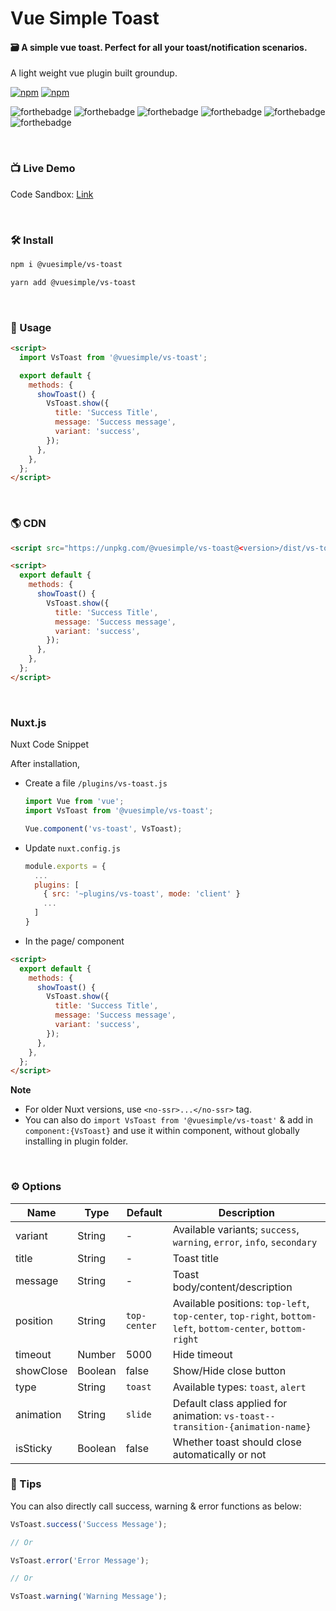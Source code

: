 # Vue Simple Toast

#### 🗃 A simple vue toast. Perfect for all your toast/notification scenarios.

A light weight vue plugin built groundup.

[![npm](https://img.shields.io/npm/v/@vuesimple/vs-toast.svg)](https://www.npmjs.com/package/@vuesimple/vs-toast)
[![npm](https://img.shields.io/npm/dt/@vuesimple/vs-toast.svg)](https://img.shields.io/npm/dt/@vuesimple/vs-toast.svg)
<br />

![forthebadge](https://forthebadge.com/images/badges/made-with-vue.svg)
![forthebadge](https://forthebadge.com/images/badges/made-with-javascript.svg)
![forthebadge](https://forthebadge.com/images/badges/built-with-love.svg)
![forthebadge](https://forthebadge.com/images/badges/built-with-swag.svg)
![forthebadge](https://forthebadge.com/images/badges/check-it-out.svg)
![forthebadge](https://forthebadge.com/images/badges/60-percent-of-the-time-works-every-time.svg)

<br />

### 📺 Live Demo

Code Sandbox: [Link](https://codesandbox.io/s/vs-toast-hti14)

<br />

### 🛠 Install

```bash
npm i @vuesimple/vs-toast
```

```bash
yarn add @vuesimple/vs-toast
```

<br />

### 🚀 Usage

```html
<script>
  import VsToast from '@vuesimple/vs-toast';

  export default {
    methods: {
      showToast() {
        VsToast.show({
          title: 'Success Title',
          message: 'Success message',
          variant: 'success',
        });
      },
    },
  };
</script>
```

<br />

### 🌎 CDN

```html
<script src="https://unpkg.com/@vuesimple/vs-toast@<version>/dist/vs-toast.min.js"></script>
```

```html
<script>
  export default {
    methods: {
      showToast() {
        VsToast.show({
          title: 'Success Title',
          message: 'Success message',
          variant: 'success',
        });
      },
    },
  };
</script>
```

<br />

### Nuxt.js

Nuxt Code Snippet

After installation,

- Create a file `/plugins/vs-toast.js`

  ```javascript
  import Vue from 'vue';
  import VsToast from '@vuesimple/vs-toast';

  Vue.component('vs-toast', VsToast);
  ```

- Update `nuxt.config.js`
  ```javascript
  module.exports = {
    ...
    plugins: [
      { src: '~plugins/vs-toast', mode: 'client' }
      ...
    ]
  }
  ```
- In the page/ component

```html
<script>
  export default {
    methods: {
      showToast() {
        VsToast.show({
          title: 'Success Title',
          message: 'Success message',
          variant: 'success',
        });
      },
    },
  };
</script>
```

**Note**

- For older Nuxt versions, use `<no-ssr>...</no-ssr>` tag.
- You can also do
  `import VsToast from '@vuesimple/vs-toast'`
  & add in `component:{VsToast}` and use it within component, without globally installing in plugin folder.

<br />

### ⚙ Options

| Name      | Type    | Default      | Description                                                                                                |
| --------- | ------- | ------------ | ---------------------------------------------------------------------------------------------------------- |
| variant   | String  | -            | Available variants; `success`, `warning`, `error`, `info`, `secondary`                                     |
| title     | String  | -            | Toast title                                                                                                |
| message   | String  | -            | Toast body/content/description                                                                             |
| position  | String  | `top-center` | Available positions: `top-left`, `top-center`, `top-right`, `bottom-left`, `bottom-center`, `bottom-right` |
| timeout   | Number  | 5000         | Hide timeout                                                                                               |
| showClose | Boolean | false        | Show/Hide close button                                                                                     |
| type      | String  | `toast`      | Available types: `toast`, `alert`                                                                          |
| animation | String  | `slide`      | Default class applied for animation: `vs-toast--transition-{animation-name}`                               |
| isSticky  | Boolean | false        | Whether toast should close automatically or not                                                            |

### 🌟 Tips

You can also directly call success, warning & error functions as below:

```javascript
VsToast.success('Success Message');

// Or

VsToast.error('Error Message');

// Or

VsToast.warning('Warning Message');
```
